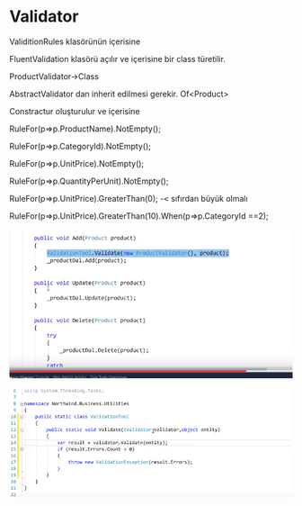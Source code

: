 # Validator

ValiditionRules klasörünün içerisine

FluentValidation klasörü açılır ve içerisine bir class türetilir.

ProductValidator->Class

AbstractValidator dan inherit edilmesi gerekir. Of\<Product>

Constractur oluşturulur ve içerisine

RuleFor(p=>p.ProductName).NotEmpty();

RuleFor(p=>p.CategoryId).NotEmpty();

RuleFor(p=>p.UnitPrice).NotEmpty();

RuleFor(p=>p.QuantityPerUnit).NotEmpty();

RuleFor(p=>p.UnitPrice).GreaterThan(0); -< sıfırdan büyük olmalı

RuleFor(p=>p.UnitPrice).GreaterThan(10).When(p=>p.CategoryId ==2);

![](../../.gitbook/assets/add.png)

![](../../.gitbook/assets/validatortool.png)

